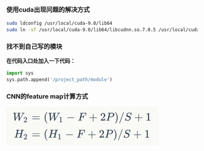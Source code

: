 ### 使用cuda出现问题的解决方式

```bash
sudo ldconfig /usr/local/cuda-9.0/lib64
sudo ln -sf /usr/local/cuda-9.0/lib64/libcudnn.so.7.0.5 /usr/local/cuda-9.0/lib64/libcudnn.so.7
```

### 找不到自己写的模块

**在代码入口处加入一下代码：**

```python
import sys
sys.path.append('/project_path/module')
```

### CNN的feature map计算方式

![cnn](../images/cnn_feature_map.png)